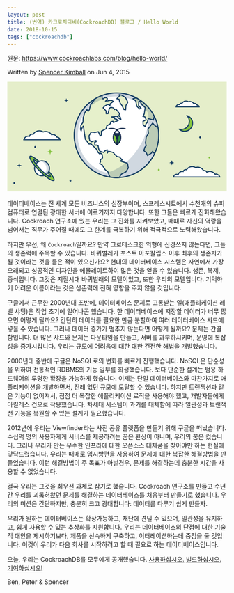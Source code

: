 ```yaml
---
layout: post
title: (번역) 카크로치디비(CockroachDB) 블로그 / Hello World
date: 2018-10-15
tags: ["cockroachdb"]
---
```


원문: https://www.cockroachlabs.com/blog/hello-world/

Written by [Spencer Kimball](https://www.cockroachlabs.com/author/spencer-kimball/) on Jun 4, 2015

![](/assets/post/2018-10-15-cockroachdb-blog-hello-world/image-01.png)

<!--more-->

데이터베이스는 전 세계 모든 비즈니스의 심장부이며, 스프레스시트에서 수천개의 슈퍼컴퓨터로 연결된 광대한 서버에 이르기까지 다양합니다. 또한 그들은 빠르게 진화해왔습니다. Cockroach 연구소에 있는 우리는 그 진화를 지켜보았고, 때떄로 자신의 역량을 넘어서는 직무가 주어질 때에도 그 한계를 극복하기 위해 적극적으로 노력해왔습니다.

하지만 우선, 왜 `Cockroach`일까요? 만약 그로테스크한 외형에 신경쓰지 않는다면, 그들의 생존력에 주목할 수 있습니다. 바퀴벌레가 포스트 아포칼립스 이후 최후의 생존자가 될 것이라는 것을 들은 적이 있으신가요? 현대의 데이터베이스 시스템은 자연에서 가장 오래되고 성공적인 디자인을 에뮬레이트하여 많은 것을 얻을 수 있습니다. 생존, 복제, 증식입니다. 그것은 지질시대 바퀴벌래의 모델이었고, 또한 우리의 모델입니다. 기억하기 어려운 이름이라는 것은 생존력에 전혀 영향을 주지 않을 것입니다.

구글에서 근무한 2000년대 초반에, 데이터베이스 문제로 고통받는 일(애플리케이션 레벨 샤딩)은 작업 초기에 일어나곤 했습니다. 한 데이터베이스에 저장할 데이터가 너무 많으면 어떻게 될까요? 간단히 데이터를 필요한 만큼 분할하여 여러 데이터베이스 샤드에 넣을 수 있습니다. 그러나 데이터 증가가 멈추지 않는다면 어떻게 될까요? 문제는 간결함입니다. 더 많은 샤드와 문제는 다운타임을 만들고, 서버를 과부하시키며, 운영에 복잡성을 증가시킵니다. 우리는 규모에 어려움에 대한 대한 건전한 해법을 개발했습니다.

2000년대 중반에 구글은 NoSQL로의 변화를 빠르게 진행했습니다. NoSQL은 단순성을 위하여 전통적인 RDBMS의 기능 일부를 희생했습니다. 보다 단순한 설계는 범용 하드웨어의 투명한 확장을 가능하게 했습니다. 이제는 단일 데이터베이스와 마찬가지로 애플리케이션을 개발하면서, 전래 없던 규모에 도달할 수 있습니다. 하지만 트랜잭션과 같은 기능이 없어져서, 점점 더 복잡한 애플리케이션 로직을 사용해야 했고, 개발자들에게 아킬레스 건으로 작용했습니다. 차세대 시스템이 과거를 대체함에 따라 일관성과 트랜잭션 기능을 복원할 수 있는 설계가 필요했습니다.

2012년에 우리는 Viewfinder라는 사진 공유 플랫폼을 만들기 위해 구글을 떠났습니다. 수십억 명의 사용자게게 서비스를 제공하려는 꿈은 환상이 아니며, 우리의 꿈은 컸습니다. 그러나 우리가 만든 우수한 인프라에 대한 오픈소스 대체품을 찾아야만 하는 현실에 맞닥드렸습니다. 우리는 때때로 임시방편을 사용하여 문제에 대한 복잡한 해결방법을 만들었습니다. 이런 해결방법이 주 목표가 아닐경우, 문제를 해결하는데 충분한 시간을 사용할 수 없었습니다.

결국 우리는 그것을 최우선 과제로 삼기로 했습니다. Cockroach 연구소를 만들고 수년간 우리를 괴롭혀왔던 문제를 해결하는 데이터베이스를 처음부터 만들기로 했습니다. 우리의 미션은 간단하지만, 충분히 크고 광대합니다: 데이터를 다루기 쉽게 만들자.

우리가 원하는 데이터베이스는 확장가능하고, 재난에 견딜 수 있으며, 일관성을 유지하고, 쉽게 사용할 수 있는 추상화를 지원합니다. 우리는 데이터베이스의 단점에 대한 기술적 대안을 제시하기보다, 제품을 신속하게 구축하고, 이터레이션하는데 중점을 둘 것입니다. 이것이 우리가 다음 회사를 시작하려고 할 때 필요로 하는 데이터베이스입니다.

오늘, 우리는 CockroachDB를 모두에게 공개했습니다. [사용하십시오.](https://github.com/cockroachdb/cockroach) [빌드하십시오.](https://github.com/cockroachdb/cockroach) [기여하십시오!](https://github.com/cockroachdb/cockroach)

Ben, Peter & Spencer
